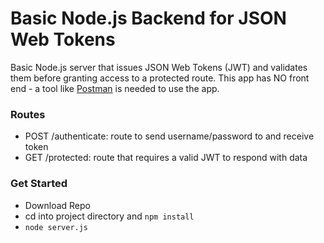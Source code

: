 # Basic Node.js Backend for JSON Web Tokens

Basic Node.js server that issues JSON Web Tokens (JWT) and validates them before granting access to a protected route. This app has NO front end - a tool like [Postman](https://www.getpostman.com/) is needed to use the app.

### Routes
- POST /authenticate: route to send username/password to and receive token
- GET /protected: route that requires a valid JWT to respond with data

### Get Started
- Download Repo
- cd into project directory and `npm install`
- `node server.js`
